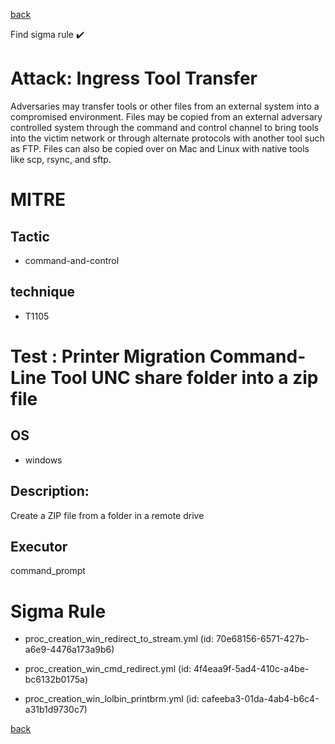 
[back](../index.md)

Find sigma rule :heavy_check_mark: 

# Attack: Ingress Tool Transfer 

Adversaries may transfer tools or other files from an external system into a compromised environment. Files may be copied from an external adversary controlled system through the command and control channel to bring tools into the victim network or through alternate protocols with another tool such as FTP. Files can also be copied over on Mac and Linux with native tools like scp, rsync, and sftp.

# MITRE
## Tactic
  - command-and-control


## technique
  - T1105


# Test : Printer Migration Command-Line Tool UNC share folder into a zip file
## OS
  - windows


## Description:
Create a ZIP file from a folder in a remote drive


## Executor
command_prompt

# Sigma Rule
 - proc_creation_win_redirect_to_stream.yml (id: 70e68156-6571-427b-a6e9-4476a173a9b6)

 - proc_creation_win_cmd_redirect.yml (id: 4f4eaa9f-5ad4-410c-a4be-bc6132b0175a)

 - proc_creation_win_lolbin_printbrm.yml (id: cafeeba3-01da-4ab4-b6c4-a31b1d9730c7)



[back](../index.md)
